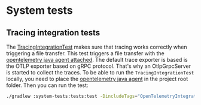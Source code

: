 # System tests

## Tracing integration tests

The [TracingIntegrationTest](./tests/src/test/java/org/eclipse/dataspaceconnector/system/tests/local/FileTransferIntegrationTest.java) makes sure that tracing works correctly when triggering a file transfer.
This test triggers a file transfer with the [opentelemetry java agent attached](https://github.com/open-telemetry/opentelemetry-java-instrumentation). The default trace exporter is based is the OTLP exporter based on gRPC protocol. That's why an OtlpGrpcServer is started to collect the traces.
To be able to run the `TracingIntegrationTest` locally, you need to place the [opentelemetry java agent](https://github.com/open-telemetry/opentelemetry-java-instrumentation/releases/download/v1.12.0/opentelemetry-javaagent.jar) in the project root folder.
Then you can run the test:
```bash
./gradlew :system-tests:tests:test -DincludeTags="OpenTelemetryIntegrationTest"
```